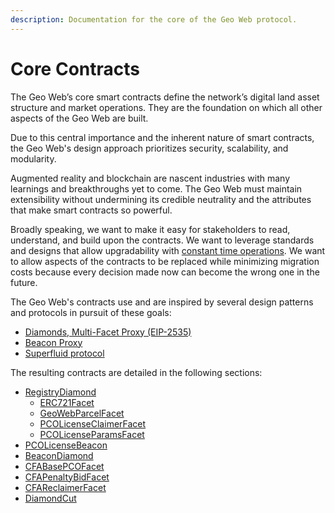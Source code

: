 ```yaml
---
description: Documentation for the core of the Geo Web protocol.
---
```


# Core Contracts

The Geo Web’s core smart contracts define the network’s digital land asset structure and market operations. They are the foundation on which all other aspects of the Geo Web are built.

Due to this central importance and the inherent nature of smart contracts, the Geo Web's design approach prioritizes security, scalability, and modularity.&#x20;

Augmented reality and blockchain are nascent industries with many learnings and breakthroughs yet to come. The Geo Web must maintain extensibility without undermining its credible neutrality and the attributes that make smart contracts so powerful.

Broadly speaking, we want to make it easy for stakeholders to read, understand, and build upon the contracts. We want to leverage standards and designs that allow upgradability with [constant time operations](https://en.wikipedia.org/wiki/Time\_complexity#Constant\_time). We want to allow aspects of the contracts to be replaced while minimizing migration costs because every decision made now can become the wrong one in the future.

The Geo Web's contracts use and are inspired by several design patterns and protocols in pursuit of these goals:

* [Diamonds, Multi-Facet Proxy (EIP-2535)](standards-and-protocols/diamonds-multi-facet-proxy-eip-2535.md)
* [Beacon Proxy](standards-and-protocols/beacon-proxy.md)
* [Superfluid protocol](standards-and-protocols/superfluid.md)&#x20;

The resulting contracts are detailed in the following sections:

* [RegistryDiamond](registrydiamond.sol/)
  * [ERC721Facet](registrydiamond.sol/erc721facet.md)
  * [GeoWebParcelFacet](registrydiamond.sol/geowebparcelfacet.sol.md)
  * [PCOLicenseClaimerFacet](registrydiamond.sol/pcolicenseclaimerfacet.sol.md)
  * [PCOLicenseParamsFacet](registrydiamond.sol/pcolicenseparamsfacet.sol.md)
* [PCOLicenseBeacon](pcolicensebeacon.sol.md)
* [BeaconDiamond](beacondiamond.sol.md)
* [CFABasePCOFacet](cfabasepcofacet.sol.md)
* [CFAPenaltyBidFacet](cfapenaltybidfacet.sol.md)
* [CFAReclaimerFacet](cfareclaimerfacet.sol.md)
* [DiamondCut](broken-reference)
